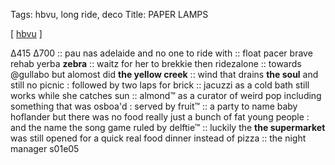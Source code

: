 Tags: hbvu, long ride, deco
Title: PAPER LAMPS
  
[ [hbvu](https://maps.app.goo.gl/uXnZNjJ4TftFvjG7A) ]

Δ415 Δ700 :: pau nas adelaide and no one to ride with :: float pacer brave rehab yerba **zebra** :: waitz for her to brekkie then ridezalone :: towards @gullabo but alomost did **the yellow creek** :: wind that drains **the soul** and still no picnic : followed by two laps for brick :: jacuzzi as a cold bath still works while she catches sun :: almond™ as a curator of weird pop including something that was osboa'd : served by fruit™ :: a party to name baby hoflander but there was no food really just a bunch of fat young people : and the name the song game ruled by delftie™ :: luckily the **the supermarket** was still opened for a quick real food dinner instead of pizza :: the night manager s01e05  
